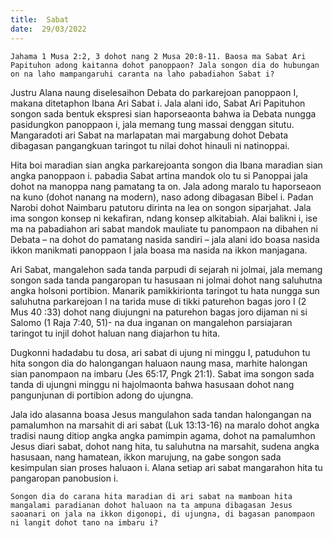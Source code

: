 ```yaml
---
title:  Sabat
date:  29/03/2022
---
```


`Jahama 1 Musa 2:2, 3 dohot nang 2 Musa 20:8-11. Baosa ma Sabat Ari Papituhon adong kaitanna dohot panoppaon? Jala songon dia do hubungan on na laho mampangaruhi caranta na laho pabadiahon Sabat i?`

Justru Alana naung diselesaihon Debata do parkarejoan panoppaon I, makana ditetaphon Ibana Ari Sabat i. Jala alani ido, Sabat Ari Papituhon songon sada bentuk ekspresi sian haporseaonta bahwa ia Debata nungga pasidungkon panoppaon i, jala memang tung massai denggan situtu. Mangaradoti ari Sabat na marlapatan mai margabung dohot Debata dibagasan pangangkuan taringot tu nilai dohot hinauli ni natinoppai.

Hita boi maradian sian angka parkarejoanta songon dia Ibana maradian sian angka panoppaon i. pabadia Sabat artina mandok olo tu si Panoppai jala dohot na manoppa nang pamatang ta on. Jala adong maralo tu haporseaon na kuno (dohot nanang na modern), naso adong dibagasan Bibel i. Padan Narobi dohot Naimbaru patutoru dirinta na lea on songon siparjahat. Jala ima songon konsep ni kekafiran, ndang konsep alkitabiah. Alai balikni i, ise ma na pabadiahon ari sabat mandok mauliate tu panompaon na dibahen ni Debata – na dohot do pamatang nasida sandiri – jala alani ido boasa nasida ikkon manikmati panoppaon I jala boasa ma nasida na ikkon manjagana.

Ari Sabat, mangalehon sada tanda parpudi di sejarah ni jolmai, jala memang songon sada tanda pangaropan tu hasusaan ni jolmai dohot nang saluhutna angka holsoni portibion. Manarik pamikkirionta taringot tu hata nungga sun saluhutna parkarejoan I na tarida muse di tikki paturehon bagas joro I (2 Mus 40 :33) dohot nang diujungni na paturehon bagas joro dijaman ni si Salomo (1 Raja 7:40, 51)- na dua inganan on mangalehon parsiajaran taringot tu injil dohot haluan nang diajarhon tu hita.

Dugkonni hadadabu tu dosa, ari sabat di ujung ni minggu I, patuduhon tu hita songon dia do halongangan haluaon naung masa, marhite halongan sian panompaon na imbaru (Jes 65:17, Pngk 21:1). Sabat ima songon sada tanda di ujungni minggu ni hajolmaonta bahwa hasusaan dohot nang pangunjunan di portibion adong do ujungna.

Jala ido alasanna boasa Jesus mangulahon sada tandan halongangan na pamalumhon na marsahit di ari sabat (Luk 13:13-16) na maralo dohot angka tradisi naung ditiop angka angka pamimpin agama, dohot na pamalumhon Jesus diari sabat, dohot nang hita, tu saluhutna na marsahit, sudena angka hasusaan, nang hamatean, ikkon marujung, na gabe songon sada kesimpulan sian proses haluaon i. Alana setiap ari sabat mangarahon hita tu pangaropan panobusion i.

`Songon dia do carana hita maradian di ari sabat na mamboan hita mangalami paradianan dohot haluaon na ta ampuna dibagasan Jesus saoanari on jala na ikkon digonopi, di ujungna, di bagasan panompaon ni langit dohot tano na imbaru i?`